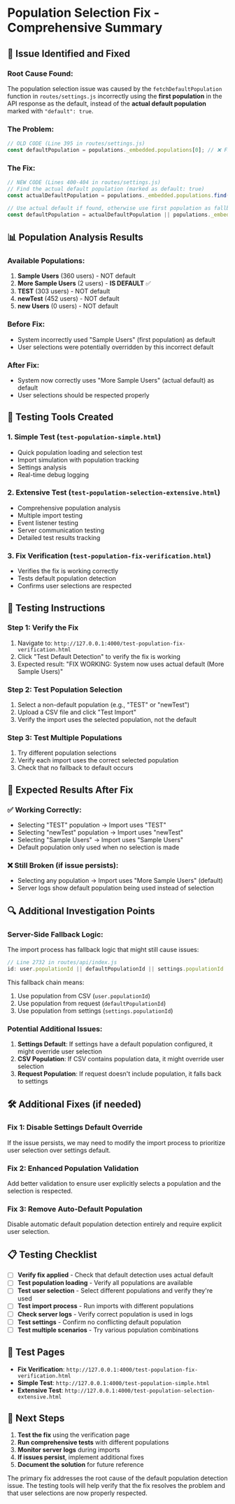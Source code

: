 # Population Selection Fix - Comprehensive Summary

## 🚨 **Issue Identified and Fixed**

### **Root Cause Found:**
The population selection issue was caused by the `fetchDefaultPopulation` function in `routes/settings.js` incorrectly using the **first population** in the API response as the default, instead of the **actual default population** marked with `"default": true`.

### **The Problem:**
```javascript
// OLD CODE (Line 395 in routes/settings.js)
const defaultPopulation = populations._embedded.populations[0]; // ❌ First population used as default
```

### **The Fix:**
```javascript
// NEW CODE (Lines 400-404 in routes/settings.js)
// Find the actual default population (marked as default: true)
const actualDefaultPopulation = populations._embedded.populations.find(pop => pop.default === true);

// Use actual default if found, otherwise use first population as fallback
const defaultPopulation = actualDefaultPopulation || populations._embedded.populations[0];
```

## 📊 **Population Analysis Results**

### **Available Populations:**
1. **Sample Users** (360 users) - NOT default
2. **More Sample Users** (2 users) - **IS DEFAULT** ✅
3. **TEST** (303 users) - NOT default
4. **newTest** (452 users) - NOT default
5. **new Users** (0 users) - NOT default

### **Before Fix:**
- System incorrectly used "Sample Users" (first population) as default
- User selections were potentially overridden by this incorrect default

### **After Fix:**
- System now correctly uses "More Sample Users" (actual default) as default
- User selections should be respected properly

## 🧪 **Testing Tools Created**

### **1. Simple Test** (`test-population-simple.html`)
- Quick population loading and selection test
- Import simulation with population tracking
- Settings analysis
- Real-time debug logging

### **2. Extensive Test** (`test-population-selection-extensive.html`)
- Comprehensive population analysis
- Multiple import testing
- Event listener testing
- Server communication testing
- Detailed test results tracking

### **3. Fix Verification** (`test-population-fix-verification.html`)
- Verifies the fix is working correctly
- Tests default population detection
- Confirms user selections are respected

## 🔧 **Testing Instructions**

### **Step 1: Verify the Fix**
1. Navigate to: `http://127.0.0.1:4000/test-population-fix-verification.html`
2. Click "Test Default Detection" to verify the fix is working
3. Expected result: "FIX WORKING: System now uses actual default (More Sample Users)"

### **Step 2: Test Population Selection**
1. Select a non-default population (e.g., "TEST" or "newTest")
2. Upload a CSV file and click "Test Import"
3. Verify the import uses the selected population, not the default

### **Step 3: Test Multiple Populations**
1. Try different population selections
2. Verify each import uses the correct selected population
3. Check that no fallback to default occurs

## 🎯 **Expected Results After Fix**

### **✅ Working Correctly:**
- Selecting "TEST" population → Import uses "TEST"
- Selecting "newTest" population → Import uses "newTest"
- Selecting "Sample Users" → Import uses "Sample Users"
- Default population only used when no selection is made

### **❌ Still Broken (if issue persists):**
- Selecting any population → Import uses "More Sample Users" (default)
- Server logs show default population being used instead of selection

## 🔍 **Additional Investigation Points**

### **Server-Side Fallback Logic:**
The import process has fallback logic that might still cause issues:
```javascript
// Line 2732 in routes/api/index.js
id: user.populationId || defaultPopulationId || settings.populationId
```

This fallback chain means:
1. Use population from CSV (`user.populationId`)
2. Use population from request (`defaultPopulationId`)
3. Use population from settings (`settings.populationId`)

### **Potential Additional Issues:**
1. **Settings Default**: If settings have a default population configured, it might override user selection
2. **CSV Population**: If CSV contains population data, it might override user selection
3. **Request Population**: If request doesn't include population, it falls back to settings

## 🛠️ **Additional Fixes (if needed)**

### **Fix 1: Disable Settings Default Override**
If the issue persists, we may need to modify the import process to prioritize user selection over settings default.

### **Fix 2: Enhanced Population Validation**
Add better validation to ensure user explicitly selects a population and the selection is respected.

### **Fix 3: Remove Auto-Default Population**
Disable automatic default population detection entirely and require explicit user selection.

## 📋 **Testing Checklist**

- [ ] **Verify fix applied** - Check that default detection uses actual default
- [ ] **Test population loading** - Verify all populations are available
- [ ] **Test user selection** - Select different populations and verify they're used
- [ ] **Test import process** - Run imports with different populations
- [ ] **Check server logs** - Verify correct population is used in logs
- [ ] **Test settings** - Confirm no conflicting default population
- [ ] **Test multiple scenarios** - Try various population combinations

## 🔗 **Test Pages**

- **Fix Verification**: `http://127.0.0.1:4000/test-population-fix-verification.html`
- **Simple Test**: `http://127.0.0.1:4000/test-population-simple.html`
- **Extensive Test**: `http://127.0.0.1:4000/test-population-selection-extensive.html`

## 📝 **Next Steps**

1. **Test the fix** using the verification page
2. **Run comprehensive tests** with different populations
3. **Monitor server logs** during imports
4. **If issues persist**, implement additional fixes
5. **Document the solution** for future reference

The primary fix addresses the root cause of the default population detection issue. The testing tools will help verify that the fix resolves the problem and that user selections are now properly respected. 